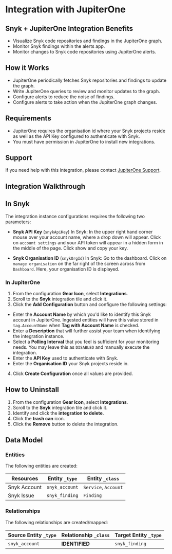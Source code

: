 # Integration with JupiterOne

## Snyk + JupiterOne Integration Benefits

- Visualize Snyk code repositories and findings in the JupiterOne graph.
- Monitor Snyk findings within the alerts app.
- Monitor changes to Snyk code repositories using JupiterOne alerts.

## How it Works

- JupiterOne periodically fetches Snyk repositories and findings to update the
  graph.
- Write JupiterOne queries to review and monitor updates to the graph.
- Configure alerts to reduce the noise of findings.
- Configure alerts to take action when the JupiterOne graph changes.

## Requirements

- JupiterOne requires the organisation id where your Snyk projects reside as
  well as the API Key configured to authenticate with Snyk.
- You must have permission in JupiterOne to install new integrations.

## Support

If you need help with this integration, please contact
[JupiterOne Support](https://support.jupiterone.io).

## Integration Walkthrough

## In Snyk

The integration instance configurations requires the following two parameters:

- **Snyk API Key** (`snykApiKey`) In Snyk: In the upper right hand corner mouse
  over your account name, where a drop down will appear. Click on
  `account settings` and your API token will appear in a hidden form in the
  middle of the page. Click show and copy your key.

- **Snyk Organisation ID** (`snykOrgId`) In Snyk: Go to the dashboard. Click on
  `manage organisation` on the far right of the screen across from `Dashboard`.
  Here, your organisation ID is displayed.

### In JupiterOne

1. From the configuration **Gear Icon**, select **Integrations**.
2. Scroll to the **Snyk** integration tile and click it.
3. Click the **Add Configuration** button and configure the following settings:

- Enter the **Account Name** by which you'd like to identify this Snyk account
  in JupiterOne. Ingested entities will have this value stored in
  `tag.AccountName` when **Tag with Account Name** is checked.
- Enter a **Description** that will further assist your team when identifying
  the integration instance.
- Select a **Polling Interval** that you feel is sufficient for your monitoring
  needs. You may leave this as `DISABLED` and manually execute the integration.
- Enter the **API Key** used to authenticate with Snyk.
- Enter the **Organisation ID** your Snyk projects reside in.

4. Click **Create Configuration** once all values are provided.

## How to Uninstall

1. From the configuration **Gear Icon**, select **Integrations**.
2. Scroll to the **Snyk** integration tile and click it.
3. Identify and click the **integration to delete**.
4. Click the **trash can** icon.
5. Click the **Remove** button to delete the integration.

<!-- {J1_DOCUMENTATION_MARKER_START} -->
<!--
********************************************************************************
NOTE: ALL OF THE FOLLOWING DOCUMENTATION IS GENERATED USING THE
"j1-integration document" COMMAND. DO NOT EDIT BY HAND! PLEASE SEE THE DEVELOPER
DOCUMENTATION FOR USAGE INFORMATION:

https://github.com/JupiterOne/sdk/blob/main/docs/integrations/development.md
********************************************************************************
-->

## Data Model

### Entities

The following entities are created:

| Resources    | Entity `_type` | Entity `_class`      |
| ------------ | -------------- | -------------------- |
| Snyk Account | `snyk_account` | `Service`, `Account` |
| Snyk Issue   | `snyk_finding` | `Finding`            |

### Relationships

The following relationships are created/mapped:

| Source Entity `_type` | Relationship `_class` | Target Entity `_type` |
| --------------------- | --------------------- | --------------------- |
| `snyk_account`        | **IDENTIFIED**        | `snyk_finding`        |

<!--
********************************************************************************
END OF GENERATED DOCUMENTATION AFTER BELOW MARKER
********************************************************************************
-->
<!-- {J1_DOCUMENTATION_MARKER_END} -->
